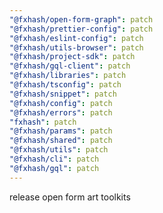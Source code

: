 ```yaml
---
"@fxhash/open-form-graph": patch
"@fxhash/prettier-config": patch
"@fxhash/eslint-config": patch
"@fxhash/utils-browser": patch
"@fxhash/project-sdk": patch
"@fxhash/gql-client": patch
"@fxhash/libraries": patch
"@fxhash/tsconfig": patch
"@fxhash/snippet": patch
"@fxhash/config": patch
"@fxhash/errors": patch
"fxhash": patch
"@fxhash/params": patch
"@fxhash/shared": patch
"@fxhash/utils": patch
"@fxhash/cli": patch
"@fxhash/gql": patch
---
```


release open form art toolkits
